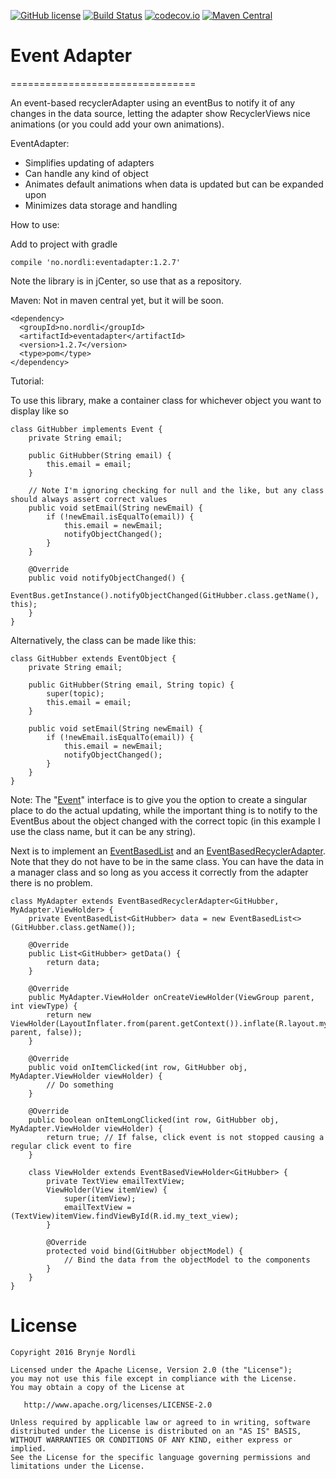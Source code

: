 [![GitHub license](https://img.shields.io/github/license/brynjen/eventadapter.svg)](http://www.apache.org/licenses/LICENSE-2.0.html)
[![Build Status](https://travis-ci.org/brynjen/eventadapter.svg?branch=master)](https://travis-ci.org/brynjen/eventadapter) 
[![codecov.io](http://codecov.io/github/brynjen/eventadapter/coverage.svg?branch=master)](http://codecov.io/github/brynjen/eventadapter?branch=develop)
[![Maven Central](https://img.shields.io/maven-central/v/com.github.brynjen/eventadapter.svg)](http://search.maven.org/#search%7Cga%7C1%7Ca%3A%22eventadapter%22)

# Event Adapter
================================

An event-based recyclerAdapter using an eventBus to notify it of any changes in the data source, letting the adapter show RecyclerViews nice animations (or you could add your own animations).

EventAdapter:

* Simplifies updating of adapters
* Can handle any kind of object
* Animates default animations when data is updated but can be expanded upon
* Minimizes data storage and handling

How to use:

Add to project with gradle

    compile 'no.nordli:eventadapter:1.2.7'

Note the library is in jCenter, so use that as a repository.

Maven: Not in maven central yet, but it will be soon.

    <dependency>
      <groupId>no.nordli</groupId>
      <artifactId>eventadapter</artifactId>
      <version>1.2.7</version>
      <type>pom</type>
    </dependency>

Tutorial:

To use this library, make a container class for whichever object you want to display like so

    class GitHubber implements Event {
        private String email;

        public GitHubber(String email) {
            this.email = email;
        }
        
        // Note I'm ignoring checking for null and the like, but any class should always assert correct values
        public void setEmail(String newEmail) {
            if (!newEmail.isEqualTo(email)) {
                this.email = newEmail;
                notifyObjectChanged();
            }
        }

        @Override
        public void notifyObjectChanged() {
            EventBus.getInstance().notifyObjectChanged(GitHubber.class.getName(), this);
        }
    }

Alternatively, the class can be made like this:

    class GitHubber extends EventObject {
        private String email;
        
        public GitHubber(String email, String topic) {
            super(topic);
            this.email = email;
        }

        public void setEmail(String newEmail) {
            if (!newEmail.isEqualTo(email)) {
                this.email = newEmail;
                notifyObjectChanged();
            }
        }
    }

Note: The "[Event](https://github.com/brynjen/eventadapter/blob/master/eventadapter/src/main/java/no/nordli/eventadapter/Event.java)" interface is to give you the option to create a singular place to do the actual updating, while the important thing is to
notify to the EventBus about the object changed with the correct topic (in this example I use the class name, but it can be any string).

Next is to implement an [EventBasedList](https://github.com/brynjen/eventadapter/blob/master/eventadapter/src/main/java/no/nordli/eventadapter/EventBasedList.java) and an [EventBasedRecyclerAdapter](https://github.com/brynjen/eventadapter/blob/master/eventadapter/src/main/java/no/nordli/eventadapter/EventBasedRecyclerAdapter.java). Note that they do not have to be in the same class.
You can have the data in a manager class and so long as you access it correctly from the adapter there is no problem.

    class MyAdapter extends EventBasedRecyclerAdapter<GitHubber, MyAdapter.ViewHolder> {
        private EventBasedList<GitHubber> data = new EventBasedList<>(GitHubber.class.getName());
        
        @Override
        public List<GitHubber> getData() {
            return data;
        }
        
        @Override
        public MyAdapter.ViewHolder onCreateViewHolder(ViewGroup parent, int viewType) {
            return new ViewHolder(LayoutInflater.from(parent.getContext()).inflate(R.layout.myrow, parent, false));
        }
        
        @Override
        public void onItemClicked(int row, GitHubber obj, MyAdapter.ViewHolder viewHolder) {
            // Do something
        }
        
        @Override
        public boolean onItemLongClicked(int row, GitHubber obj, MyAdapter.ViewHolder viewHolder) {
            return true; // If false, click event is not stopped causing a regular click event to fire
        }
        
        class ViewHolder extends EventBasedViewHolder<GitHubber> {
            private TextView emailTextView;
            ViewHolder(View itemView) {
                super(itemView);
                emailTextView = (TextView)itemView.findViewById(R.id.my_text_view);
            }
            
            @Override
            protected void bind(GitHubber objectModel) {
                // Bind the data from the objectModel to the components
            }
        }
    }

License
====================

    Copyright 2016 Brynje Nordli

    Licensed under the Apache License, Version 2.0 (the "License");
    you may not use this file except in compliance with the License.
    You may obtain a copy of the License at

       http://www.apache.org/licenses/LICENSE-2.0

    Unless required by applicable law or agreed to in writing, software
    distributed under the License is distributed on an "AS IS" BASIS,
    WITHOUT WARRANTIES OR CONDITIONS OF ANY KIND, either express or implied.
    See the License for the specific language governing permissions and
    limitations under the License.
